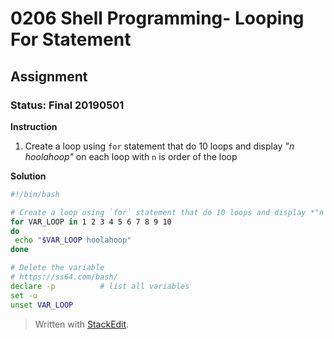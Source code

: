 # 0206 Shell Programming- Looping For  Statement
## Assignment
### Status: Final 20190501

**Instruction**

 1. Create a loop using `for` statement that do 10 loops and display *"n hoolahoop"* on each loop with `n` is order of the loop

**Solution**
```bash
#!/bin/bash

# Create a loop using `for` statement that do 10 loops and display *"n hoolahoop"* on each loop with `n` is order of the loop
for VAR_LOOP in 1 2 3 4 5 6 7 8 9 10
do
 echo "$VAR_LOOP hoolahoop"
done

# Delete the variable
# https://ss64.com/bash/
declare -p          # list all variables
set -u
unset VAR_LOOP
```
> Written with [StackEdit](https://stackedit.io/).